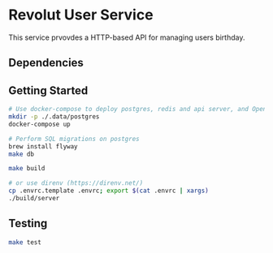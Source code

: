 # Revolut User Service

This service prvovdes a HTTP-based API for managing users birthday.

## Dependencies

## Getting Started

```bash
# Use docker-compose to deploy postgres, redis and api server, and OpenAPI
mkdir -p ./.data/postgres
docker-compose up

# Perform SQL migrations on postgres
brew install flyway
make db

make build

# or use direnv (https://direnv.net/)
cp .envrc.template .envrc; export $(cat .envrc | xargs)
./build/server
```

## Testing
```bash
make test
```
